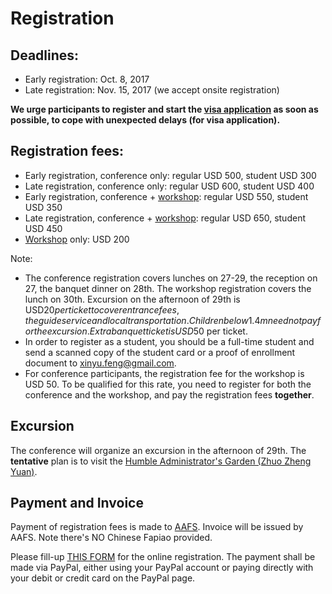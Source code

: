 # Registration

## Deadlines:
- Early registration: Oct. 8, 2017
- Late registration: Nov. 15, 2017 (we accept onsite registration)

**We urge participants to register and start the [visa application](travel.html) as soon as possible, 
  to cope with unexpected delays (for visa application).**

## Registration fees:
- Early registration, conference only: regular USD 500, student USD 300
- Late registration, conference only: regular USD 600, student USD 400
- Early registration, conference + <a href="https://www-aplas.github.io/workshop.html">workshop</a>: regular USD 550, student USD 350
- Late registration, conference + <a href="https://www-aplas.github.io/workshop.html">workshop</a>: regular USD 650, student USD 450
- <a href="https://www-aplas.github.io/workshop.html">Workshop</a> only: USD 200

Note:
- The conference registration covers lunches on 27-29, the reception on 27,
 the banquet dinner on 28th. The workshop registration covers the lunch on 30th.
 Excursion on the afternoon of 29th is USD$20 per ticket to cover entrance fees,
 the guide service and local transportation. Children below 1.4m need not pay for the excursion. 
 Extra banquet ticket is USD$50 per ticket.
- In order to register as a student, you should be a full-time student 
and send a scanned copy of the student card or a proof of enrollment document to 
xinyu.feng@gmail.com.
- For conference participants, the registration fee for the workshop is USD 50. 
  To be qualified for this rate, you need to register for both the conference and 
  the workshop, and pay the registration fees **together**.  

## Excursion

The conference will organize an excursion in the afternoon of 29th. 
The **tentative** plan is to visit the [Humble Administrator's Garden (Zhuo Zheng Yuan)](https://www.travelchinaguide.com/attraction/jiangsu/suzhou/humble_garden.htm).


## Payment and Invoice
Payment of registration fees is made to [AAFS](http://www.cs.tsukuba.ac.jp/~kam/AAFS/). Invoice will
be issued by AAFS. Note there's NO Chinese Fapiao provided.

Please fill-up [THIS FORM](http://aplas-reg.org) for the online registration. The payment shall be
made via PayPal, either using your PayPal account or paying directly with your debit or credit card on the PayPal page.

